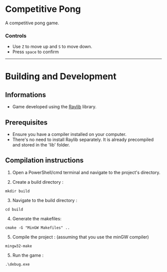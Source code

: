 # Competitive Pong

A competitive pong game.

### Controls
- Use `Z` to move up and `S` to move down.
- Press `space` to confirm

---

# Building and Development

## Informations
- Game developed using the [Raylib](https://www.raylib.com/) library.

## Prerequisites
- Ensure you have a compiler installed on your computer.
- There's no need to install Raylib separately. It is already precompiled and stored in the 'lib' folder.

## Compilation instructions

1. Open a PowerShell/cmd terminal and navigate to the project's directory.

2. Create a build directory : 
```
mkdir build
```

3. Navigate to the build directory : 
```
cd build 
```

4. Generate the makefiles:
```
cmake -G "MinGW Makefiles" ..
```

5. Compile the project : (assuming that you use the minGW compiler)   
``` 
mingw32-make 
```

5. Run the game :   
```
.\debug.exe
```
